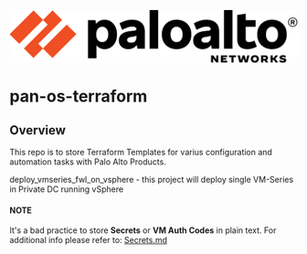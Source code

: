 [![N|Solid](./images/paloaltonetworks_logo.png)](https://www.paloaltonetworks.com/)

# pan-os-terraform

## Overview 
This repo is to store Terraform Templates for varius configuration and automation tasks with Palo Alto Products.

deploy_vmseries_fwl_on_vsphere - this project will deploy single VM-Series in Private DC running vSphere

#### NOTE 
It's a bad practice to store **Secrets** or **VM Auth Codes** in plain text. For additional info please refer to: [Secrets.md](https://github.com/kzoran/pan-os-terraform/blob/main/secrets.md)